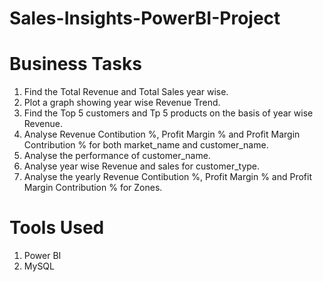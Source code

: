 # Sales-Insights-PowerBI-Project

# Business Tasks

1) Find the Total Revenue and Total Sales year wise.
2) Plot a graph showing year wise Revenue Trend.
3) Find the Top 5 customers and Tp 5 products on the basis of year wise Revenue.
4) Analyse Revenue Contibution %, Profit Margin % and Profit Margin Contribution % for both market_name and customer_name.
5) Analyse the performance of customer_name.
6) Analyse year wise Revenue and sales for customer_type.
7) Analyse the yearly Revenue Contibution %, Profit Margin % and Profit Margin Contribution % for Zones.


# Tools Used 

1) Power BI
2) MySQL
